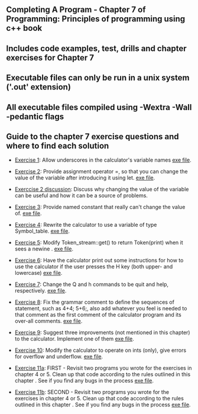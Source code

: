 ## Completing A Program - Chapter 7 of Programming: Principles of programming using c++ book
## Includes code examples, test, drills and chapter exercises for Chapter 7
## Executable files can only be run in a unix system ('.out' extension)
## All executable files compiled using -Wextra -Wall -pedantic flags


## Guide to the chapter 7 exercise questions and where to find each solution

* [Exercise 1](./exercise01cal.cpp): Allow underscores in the calculator's variable names [exe file](./cal01).

* [Exercise 2](./exercise02cal.cpp): Provide assignment operator =, so that you can change the value of the variable after introducing it using let. [exe file](./cal02).

* [Exerccise 2 discussion](./exercise02discussion.txt): Discuss why changing the value of the variable can be useful and how it can be a source of problems.

* [Exercise 3](./exercise03cal.cpp): Provide named constant that really can't change the value of. [exe file](./cal03).

* [Exercise 4](./exercise04cal.cpp): Rewrite the calculator to use a variable of type Symbol_table. [exe file](./cal04).

* [Exercise 5](./exercise05cal.cpp): Modify Token_stream::get() to return Token(print) when it sees a newine . [exe file](./cal05).

* [Exercise 6](./exercise06cal.cpp): Have the calculator print out some instructions for how to use the calculator if the user presses the H key (both upper- and lowercase) [exe file](./cal06).

* [Exercise 7](./exercise07cal.cpp): Change the Q and h commands to be quit and help, respectively. [exe file](./cal07).

* [Exercise 8](./exercise08cal.cpp): Fix the grammar comment to define the sequences of statement, such as 4+4; 5+6;, also add whatever you feel is needed to that comment as the first comment of the calculator program and its over-all comments. [exe file](./cal08).

* [Exercise 9](./exercise09cal.cpp): Suggest three improvements (not mentioned in this chapter) to the calculator. Implement one of them [exe file](./cal09).

* [Exercise 10](./exercise10cal.cpp): Modify the calculator to operate on ints (only), give errors for overflow and underflow. [exe file](./cal10).

* [Exercise 11a](./exercise11a.cpp): FIRST - Revisit two programs you wrote for the exercises in chapter 4 or 5. Clean up that code according to the rules outlined in this chapter . See if you find any bugs in the process [exe file](./cal11a).

* [Exercise 11b](./exercise11b.cpp): SECOND - Revisit two programs you wrote for the exercises in chapter 4 or 5. Clean up that code according to the rules outlined in this chapter . See if you find any bugs in the process [exe file](./cal11b).
